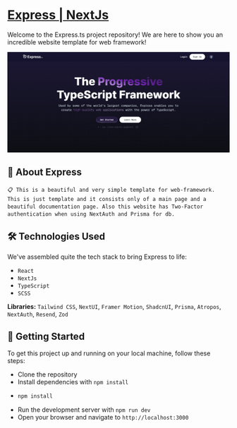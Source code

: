 # [Express | NextJs](https://express-next-js.vercel.app)

Welcome to the Express.ts project repository! We are here to show you an incredible website template for web framework!

![Banner](./public/Express-NextJs-banner.png)

## 🤖 About Express
`📋 This is a beautiful and very simple template for web-framework. This is just template and it consists only of a main page and a beautiful documentation page. Also this website has Two-Factor authentication when using NextAuth and Prisma for db.`

## 🛠 Technologies Used

We've assembled quite the tech stack to bring Express to life:

- `React`
- `NextJs`
- `TypeScript`
- `SCSS`

**Libraries:** `Tailwind CSS`, `NextUI`, `Framer Motion`, `ShadcnUI`, `Prisma`, `Atropos`, `NextAuth`, `Resend`, `Zod`

## 🚀 Getting Started

To get this project up and running on your local machine, follow these steps:

- Clone the repository
- Install dependencies with `npm install`
- ```bash
  npm install
  ```
- Run the development server with `npm run dev`
- Open your browser and navigate to `http://localhost:3000`



